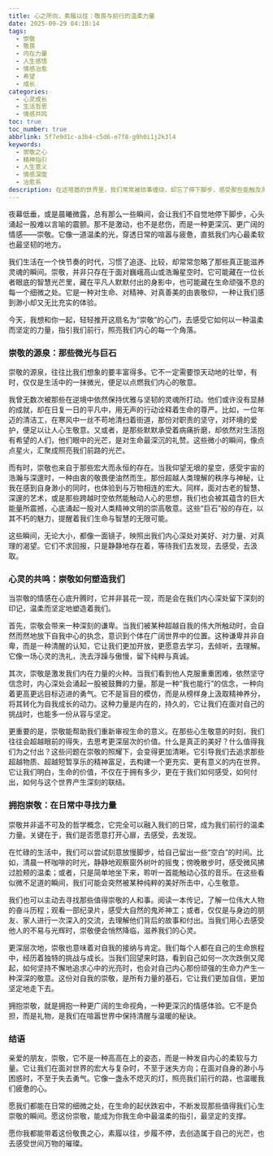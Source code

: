 ```yaml
---
title: 心之所向，素履以往：敬畏与前行的温柔力量
date: 2025-09-29 04:18:14
tags:
  - 崇敬
  - 敬畏
  - 内在力量
  - 人生感悟
  - 情感治愈
  - 希望
  - 成长
categories:
  - 心灵成长
  - 生活哲思
  - 情感共鸣
toc: true
toc_number: true
abbrlink: 5f7e9d1c-a3b4-c5d6-e7f8-g9h0i1j2k3l4
keywords:
  - 崇敬之心
  - 精神指引
  - 人生意义
  - 情感深度
  - 治愈系
description: 在这喧嚣的世界里，我们常常被琐事缠绕，却忘了停下脚步，感受那些能触及灵魂深处的“崇敬”时刻。它不是遥不可及的宏大叙事，而是日常中那些微小却能点亮生命的光芒。本文将带你一同探索崇敬的源泉，感受它如何温柔地塑造我们的内心，并指引我们以更坚韧、更充满希望的姿态，素履以往，走向更广阔的生命旅程。
---
```


夜幕低垂，或是晨曦微露，总有那么一些瞬间，会让我们不自觉地停下脚步，心头涌起一股难以言喻的震颤。那不是激动，也不是悲伤，而是一种更深沉、更广阔的情感——崇敬。它像一道温柔的光，穿透日常的喧嚣与疲惫，直抵我们内心最柔软也最坚韧的地方。

我们生活在一个快节奏的时代，习惯了追逐、比较，却常常忽略了那些真正能滋养灵魂的瞬间。崇敬，并非只存在于面对巍峨高山或浩瀚星空时。它可能藏在一位长者眼底的智慧光芒里，藏在平凡人默默付出的身影中，也可能藏在生命顽强不息的每一个细微之处。它是一种对生命、对精神、对真善美的由衷敬仰，一种让我们感到渺小却又无比充实的体验。

今天，我想和你一起，轻轻推开这扇名为“崇敬”的心门，去感受它如何以一种温柔而坚定的力量，指引我们前行，照亮我们内心的每一个角落。

### 崇敬的源泉：那些微光与巨石

崇敬的源泉，往往比我们想象的要丰富得多。它不一定需要惊天动地的壮举，有时，仅仅是生活中的一抹微光，便足以点燃我们内心的敬意。

我曾无数次被那些在逆境中依然保持优雅与坚韧的灵魂所打动。他们或许没有显赫的成就，却在日复一日的平凡中，用无声的行动诠释着生命的尊严。比如，一位年迈的清洁工，在寒风中一丝不苟地清扫着街道，那份对职责的坚守，对环境的爱护，便足以让人心生敬意。又或者，是那些默默承受着病痛折磨，却依然对生活抱有希望的人们，他们眼中的光芒，是对生命最深沉的礼赞。这些微小的瞬间，像点点星火，汇聚成照亮我们前路的光芒。

而有时，崇敬也来自于那些宏大而永恒的存在。当我仰望无垠的星空，感受宇宙的浩瀚与深邃时，一种由衷的敬畏便油然而生。那份超越人类理解的秩序与神秘，让我在感到自身渺小的同时，也体验到与万物相连的宏大。同样，面对古老的智慧、深邃的艺术，或是那些跨越时空依然能触动人心的思想，我们也会被其蕴含的巨大能量所震撼，心底涌起一股对人类精神文明的崇高敬意。这些“巨石”般的存在，以其不朽的魅力，提醒着我们生命与智慧的无限可能。

这些瞬间，无论大小，都像一面镜子，映照出我们内心深处对美好、对力量、对真理的渴望。它们不求回报，只是静静地存在着，等待我们去发现，去感受，去汲取。

### 心灵的共鸣：崇敬如何塑造我们

当崇敬的情感在心底升腾时，它并非昙花一现，而是会在我们内心深处留下深刻的印记，温柔而坚定地塑造着我们。

首先，崇敬会带来一种深刻的谦卑。当我们被某种超越自我的伟大所触动时，会自然而然地放下自我中心的执念，意识到个体在广阔世界中的位置。这种谦卑并非自卑，而是一种清醒的认知，它让我们更加开放，更愿意去学习，去倾听，去理解。它像一场心灵的洗礼，洗去浮躁与傲慢，留下纯粹与真诚。

其次，崇敬是激发我们内在力量的火种。当我们看到他人克服重重困难，依然坚守信念时，内心深处会涌起一股被鼓舞的力量。那是一种“我也能行”的信念，一种向着更高更远目标迈进的勇气。它不是盲目的模仿，而是从榜样身上汲取精神养分，将其转化为自我成长的动力。这种力量是内在的，持久的，它让我们在面对自己的挑战时，也能多一份从容与坚定。

更重要的是，崇敬能帮助我们重新审视生命的意义。在那些心生敬意的时刻，我们往往会超越眼前的得失，去思考更深层次的价值。什么是真正的美好？什么值得我们为之付出？这些问题在崇敬的照耀下，会变得更加清晰。它引导我们去追求那些超越物质、超越短暂享乐的精神富足，去构建一个更充实、更有意义的内在世界。它让我们明白，生命的价值，不仅在于拥有多少，更在于我们如何感受，如何付出，如何与这个世界产生深刻的联结。

### 拥抱崇敬：在日常中寻找力量

崇敬并非遥不可及的哲学概念，它完全可以融入我们的日常，成为我们前行的温柔力量。关键在于，我们是否愿意打开心扉，去感受，去发现。

在忙碌的生活中，我们可以尝试刻意放慢脚步，给自己留出一些“空白”的时间。比如，清晨一杯咖啡的时光，静静地观察窗外树叶的摇曳；傍晚散步时，感受微风拂过脸颊的温柔；或者，只是简单地坐下来，聆听一首能触动心弦的音乐。在这些看似微不足道的瞬间，我们可能会突然被某种纯粹的美好所击中，心生敬意。

我们也可以主动去寻找那些值得崇敬的人和事。阅读一本传记，了解一位伟大人物的奋斗历程；观看一部纪录片，感受大自然的鬼斧神工；或者，仅仅是与身边的朋友、家人进行一次深入的交流，去理解他们背后的故事和付出。当我们用心去感受他人的不易与光辉时，崇敬便会悄然降临，滋养我们的心灵。

更深层次地，崇敬也意味着对自我的接纳与肯定。我们每个人都在自己的生命旅程中，经历着独特的挑战与成长。当我们回望来时路，看到自己如何一次次跌倒又爬起，如何坚持不懈地追求心中的光亮时，也会对自己内心那份顽强的生命力产生一种深深的敬意。这份对自我的崇敬，是所有力量的基石，它让我们更加自信，更加坚定地走下去。

拥抱崇敬，就是拥抱一种更广阔的生命视角，一种更深沉的情感体验。它不是负担，而是礼物，是我们在喧嚣世界中保持清醒与温暖的秘诀。

### 结语

亲爱的朋友，崇敬，它不是一种高高在上的姿态，而是一种发自内心的柔软与力量。它让我们在面对世界的宏大与复杂时，不至于迷失方向；在面对自身的渺小与困惑时，不至于失去勇气。它像一盏永不熄灭的灯，照亮我们前行的路，也温暖我们疲惫的心。

愿我们都能在日常的细微之处，在生命的起伏跌宕中，不断发现那些值得我们心生崇敬的瞬间。愿这份崇敬，能成为你我生命中最温柔的指引，最坚定的支撑。

愿你我都能带着这份敬畏之心，素履以往，步履不停，去创造属于自己的光芒，也去感受世间万物的璀璨。